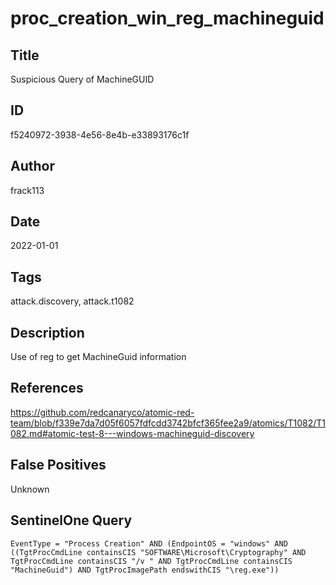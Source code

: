 # proc_creation_win_reg_machineguid

## Title
Suspicious Query of MachineGUID

## ID
f5240972-3938-4e56-8e4b-e33893176c1f

## Author
frack113

## Date
2022-01-01

## Tags
attack.discovery, attack.t1082

## Description
Use of reg to get MachineGuid information

## References
https://github.com/redcanaryco/atomic-red-team/blob/f339e7da7d05f6057fdfcdd3742bfcf365fee2a9/atomics/T1082/T1082.md#atomic-test-8---windows-machineguid-discovery

## False Positives
Unknown

## SentinelOne Query
```
EventType = "Process Creation" AND (EndpointOS = "windows" AND ((TgtProcCmdLine containsCIS "SOFTWARE\Microsoft\Cryptography" AND TgtProcCmdLine containsCIS "/v " AND TgtProcCmdLine containsCIS "MachineGuid") AND TgtProcImagePath endswithCIS "\reg.exe"))

```